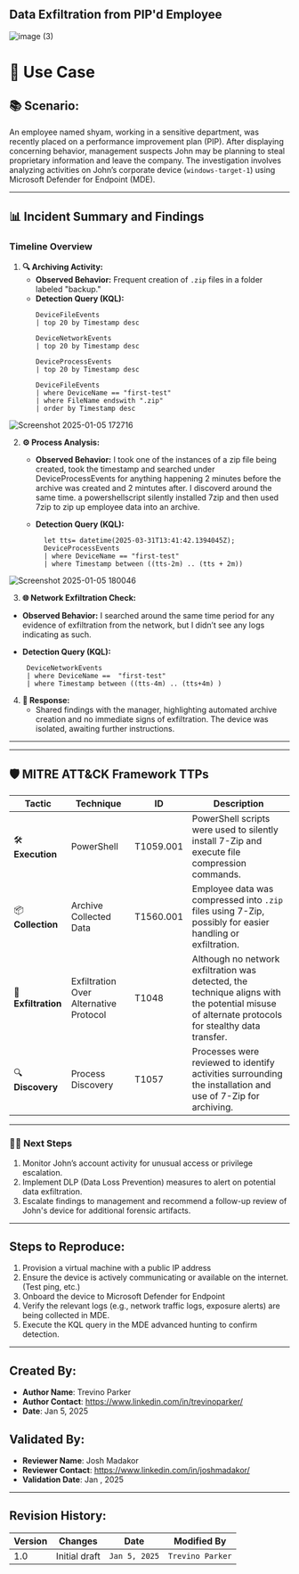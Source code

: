 ## **Data Exfiltration from PIP'd Employee** 
![image (3)](https://github.com/user-attachments/assets/7e93bed4-6b56-4daa-9dea-7ad6f8306919)


# 🎯 **Use Case**   

## 📚 **Scenario:**  
An employee named shyam, working in a sensitive department, was recently placed on a performance improvement plan (PIP). After displaying concerning behavior, management suspects John may be planning to steal proprietary information and leave the company. The investigation involves analyzing activities on John’s corporate device (`windows-target-1`) using Microsoft Defender for Endpoint (MDE).  

---

## 📊 **Incident Summary and Findings**  

### **Timeline Overview**  
1. **🔍 Archiving Activity:**  
   - **Observed Behavior:** Frequent creation of `.zip` files in a folder labeled "backup."  
   - **Detection Query (KQL):**  
     ```kql
     DeviceFileEvents
     | top 20 by Timestamp desc
     ```
     ```kql
     DeviceNetworkEvents
     | top 20 by Timestamp desc
     ```
     ```kql
     DeviceProcessEvents
     | top 20 by Timestamp desc
     ```
     ```kql
     DeviceFileEvents
     | where DeviceName == "first-test"
     | where FileName endswith ".zip"
     | order by Timestamp desc
     ```
![Screenshot 2025-01-05 172716](https://github.com/user-attachments/assets/4fdf9cf4-4fed-4935-bfea-bb76d5b01144)

     
2. **⚙️ Process Analysis:**  
   - **Observed Behavior:** I took one of the instances of a zip file being created, took the timestamp and searched under DeviceProcessEvents for anything happening 2 minutes before the archive was created and 2 mintutes after. I discoverd around the same time. a powershellscript silently installed 7zip and then used 7zip to zip up employee data into an archive.
   - **Detection Query (KQL):**  

       ```kql
         let tts= datetime(2025-03-31T13:41:42.1394045Z);
         DeviceProcessEvents
         | where DeviceName == "first-test"
         | where Timestamp between ((tts-2m) .. (tts + 2m))

      ```
![Screenshot 2025-01-05 180046](https://github.com/user-attachments/assets/12d51ef5-8b84-4b41-9123-99adcbd3edbe)


   3. **🌐 Network Exfiltration Check:**  
   - **Observed Behavior:** I searched around the same time period for any evidence of exfiltration from the network, but I didn’t see any logs indicating as such. 

   - **Detection Query (KQL):**  

     ```kql
      DeviceNetworkEvents
      | where DeviceName ==  "first-test"
      | where Timestamp between ((tts-4m) .. (tts+4m) )
     ```  

4. **📝 Response:**  
   - Shared findings with the manager, highlighting automated archive creation and no immediate signs of exfiltration. The device was isolated, awaiting further instructions.

---

---

## 🛡️ **MITRE ATT&CK Framework TTPs**  

| **Tactic**           | **Technique**                                                                                     | **ID**            | **Description**                                                                                                                                                 |  
|-----------------------|---------------------------------------------------------------------------------------------------|-------------------|-----------------------------------------------------------------------------------------------------------------------------------------------------------------|  
| 🛠️ **Execution**      | PowerShell                                                                                       | T1059.001         | PowerShell scripts were used to silently install 7-Zip and execute file compression commands.                                                                   |  
| 📦 **Collection**      | Archive Collected Data                                                                           | T1560.001         | Employee data was compressed into `.zip` files using 7-Zip, possibly for easier handling or exfiltration.                                                       |  
| 📂 **Exfiltration**    | Exfiltration Over Alternative Protocol                                                           | T1048             | Although no network exfiltration was detected, the technique aligns with the potential misuse of alternate protocols for stealthy data transfer.                |  
| 🔍 **Discovery**       | Process Discovery                                                                                | T1057             | Processes were reviewed to identify activities surrounding the installation and use of 7-Zip for archiving.                                                     |  

---

### 🧑‍💻 **Next Steps**  
1. Monitor John’s account activity for unusual access or privilege escalation.  
2. Implement DLP (Data Loss Prevention) measures to alert on potential data exfiltration.  
3. Escalate findings to management and recommend a follow-up review of John's device for additional forensic artifacts.  

---

## Steps to Reproduce:
1. Provision a virtual machine with a public IP address
2. Ensure the device is actively communicating or available on the internet. (Test ping, etc.)
3. Onboard the device to Microsoft Defender for Endpoint
4. Verify the relevant logs (e.g., network traffic logs, exposure alerts) are being collected in MDE.
5. Execute the KQL query in the MDE advanced hunting to confirm detection.

---

## Created By:
- **Author Name**: Trevino Parker
- **Author Contact**: https://www.linkedin.com/in/trevinoparker/
- **Date**: Jan 5, 2025

## Validated By:
- **Reviewer Name**: Josh Madakor
- **Reviewer Contact**: https://www.linkedin.com/in/joshmadakor/
- **Validation Date**: Jan , 2025

---

## Revision History:
| **Version** | **Changes**                   | **Date**         | **Modified By**   |
|-------------|-------------------------------|------------------|-------------------|
| 1.0         | Initial draft                  | `Jan 5, 2025`  | `Trevino Parker`   
